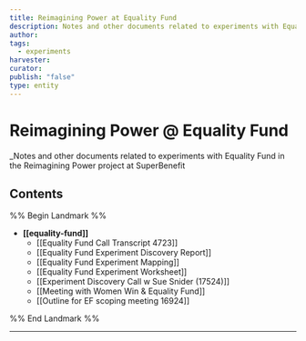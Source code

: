 ```yaml
---
title: Reimagining Power at Equality Fund
description: Notes and other documents related to experiments with Equality Fund in the Reimagining Power project at SuperBenefit
author: 
tags:
  - experiments
harvester: 
curator: 
publish: "false"
type: entity
---
```

# Reimagining Power @ Equality Fund

_Notes and other documents related to experiments with Equality Fund in the Reimagining Power project at SuperBenefit

## Contents

%% Begin Landmark %%
- **[[equality-fund]]**
  - [[Equality Fund Call Transcript 4723]]
  - [[Equality Fund Experiment Discovery Report]]
  - [[Equality Fund Experiment Mapping]]
  - [[Equality Fund Experiment Worksheet]]
  - [[Experiment Discovery Call w Sue Snider (17524)]]
  - [[Meeting with Women Win & Equality Fund]]
  - [[Outline for EF scoping meeting 16924]]

%% End Landmark %%

---

